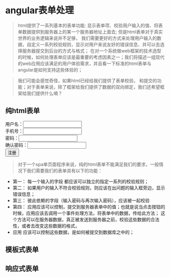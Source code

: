 # angular表单处理

> html提供了一系列基本的表单功能: 显示表单项、校验用户输入的值、将表单数据提供到服务器上的某一个服务器地址上面去; 但是html表单对于真实世界的业务逻辑来说并不足够， 我们需要更好的方式来处理用户输入的数据，自定义一系列校验规则，显示对用户来说友好的错误信息、并可以去选择服务器提交到后台的方式与格式；
> 在对一个系统做web框架的技术选型的时候，如何处理表单应该是最重要的考虑因素之一；我们将描述一组现代的web应用应该满足的用户体验需求，并且看一下标准的html表单与angular是如何支持这些体验的；

> 我们可能会感觉奇怪，如果html已经给我们提供了表单校验， 和提交的功能；对于表单来说，除了框架给我们提供了数据的双向绑定，我们还希望框架给我们提供什么喃？

## 纯html表单

<form action="/registry" method="post">
    <div>用户名：<input type="text"> </div>
    <div>手机号：<input type="text"> </div>
    <div>密码：<input type="password"> </div>
    <div>确认密码：<input type="password"> </div>
    <div><button type="submit">注册</button></div>
</form>

> 对于一个spa单页面程序来说，纯的html表单不能满足我们的要求，一般情况下我们需要我们的表单具有以下的功能：

* 第一： 每一个输入的字段 都应该可以独立的指定一系列的校验规则；
* 第二： 如果用户的输入不符合校验规则，则应该在出问题的输入框旁边，显示错误信息；
* 第三： 彼此依赖的字段（输入密码与再次输入密码），应该被一起校验
* 第四： 应用应该可以控制，提交到服务器表单中的值；也就是说当点击按钮的时候，应用应该去调用一个事件处理方法，将表单中的数据，传给此方法； 这个方法可以在服务器数据，真正被发送到服务器之前，校验这些数据的合法性，或者去改变这些数据的格式，
* 应用 应该可以控制这些数据，是如何被提交到数据库之中的；

## 模板式表单

## 响应式表单